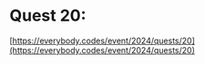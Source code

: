 # Quest 20: 

[https://everybody.codes/event/2024/quests/20](https://everybody.codes/event/2024/quests/20)
